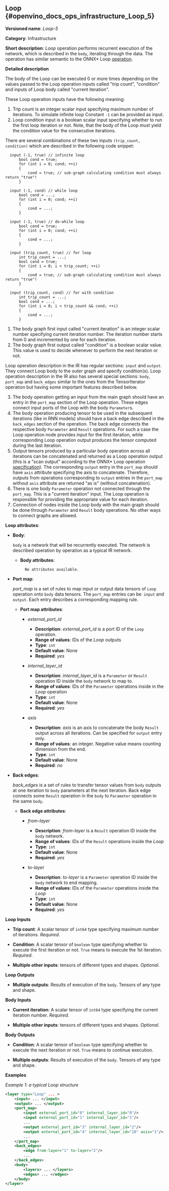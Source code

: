 ## Loop <a name="Loop"></a> {#openvino_docs_ops_infrastructure_Loop_5}

**Versioned name**: *Loop-5*

**Category**: Infrastructure

**Short description**: *Loop* operation performs recurrent execution of the network, which is described in the `body`, iterating through the data. 
The operation has similar semantic to the ONNX* Loop [operation](https://github.com/onnx/onnx/blob/master/docs/Changelog.md#Loop-13).

**Detailed description**

The body of the Loop can be executed 0 or more times depending on the values passed to the Loop operation inputs called "trip count", "condition" and inputs of Loop body called "current iteration".

These Loop operation inputs have the following meaning:
1. Trip count is an integer scalar input specifying maximum number of iterations. To simulate infinite loop Constant `-1` can be provided as input.
2. Loop condition input is a boolean scalar input specifying whether to run the first loop iteration or not. Note, that the body of the Loop must yield the condition value for the consecutive iterations.

There are several combinations of these two inputs `(trip_count, condition)` which are described in the following code snippet:

```
  input (-1, true) // infinite loop
      bool cond = true;
      for (int i = 0; cond; ++i) 
      {
          cond = true; // sub-graph calculating condition must always return "true"!
      }

  input (-1, cond) // while loop
      bool cond = ...;
      for (int i = 0; cond; ++i) 
      {
          cond = ...;
      }

  input (-1, true) // do-while loop
      bool cond = true;
      for (int i = 0; cond; ++i) 
      {
          cond = ...;
      }

  input (trip_count, true) // for loop
      int trip_count = ...;
      bool cond = true;
      for (int i = 0; i < trip_count; ++i) 
      {
          cond = true; // sub-graph calculating condition must always return "true"!
      }

  input (trip_count, cond) // for with condition
      int trip_count = ...;
      bool cond = ...;
      for (int i = 0; i < trip_count && cond; ++i) 
      {
          cond = ...;
      }
```

1. The body graph first input called "current iteration" is an integer scalar number specifying current iteration number. The iteration number starts from 0 and incremented by one for each iteration.
2. The body graph first output called "condition" is a boolean scalar value. This value is used to decide whenever to perform the next iteration or not.

Loop operation description in the IR has regular sections: `input` and `output`. They connect Loop body to the outer graph and specify condition(s).
Loop operation description in the IR also has several special sections: `body`, `port_map` and `back_edges` similar to the ones from the TensorIterator operation but having some important features described below.

3. The body operation getting an input from the main graph should have an entry in the `port_map` section of the Loop operation. These edges connect input ports of the Loop with the body `Parameter`s.
4. The body operation producing tensor to be used in the subsequent iterations (like in RNN models) should have a back edge described in the `back_edges` section of the operation. The back edge connects the respective body `Parameter` and `Result` operations. For such a case the Loop operation node provides input for the first iteration, while corresponding Loop operation output produces the tensor computed during the last iteration.
5. Output tensors produced by a particular body operation across all iterations can be concatenated and returned as a Loop operation output (this is a "scan output" according to the ONNX* Loop operation [specification](https://github.com/onnx/onnx/blob/master/docs/Changelog.md#Loop-13)). The corresponding `output` entry in the `port_map` should have `axis` attribute specifying the axis to concatenate. Therefore, outputs from operations corresponding to `output` entries in the `port_map` without `axis` attribute are returned "as is" (without concatenation).
6. There is one body `Parameter` operation not connected through the `port_map`. This is a "current iteration" input. The Loop operation is responsible for providing the appropriate value for each iteration.
7. Connection of nodes inside the Loop body with the main graph should be done through `Parameter` and `Result` body operations. No other ways to connect graphs are allowed.

**Loop attributes**:

* **Body**:

    `body` is a network that will be recurrently executed. The network is described operation by operation as a typical IR network.

    * **Body attributes**:

            No attributes available.

* **Port map**:

    *port_map* is a set of rules to map input or output data tensors of `Loop` operation onto `body` data tensors. The `port_map` entries can be` input` and `output`. Each entry describes a corresponding mapping rule.

    * **Port map attributes**:

        * *external_port_id*
            * **Description**: *external_port_id* is a port ID of the `Loop` operation.
            * **Range of values**: IDs of the *Loop* outputs
            * **Type**: `int`
            * **Default value**: None
            * **Required**: *yes*

        * *internal_layer_id*

            * **Description**: *internal_layer_id* is a `Parameter` or `Result` operation ID inside the `body` network to map to.
            * **Range of values**: IDs of the `Parameter` operations inside in the *Loop* operation
            * **Type**: `int`
            * **Default value**: None
            * **Required**: *yes*

        * *axis*

            * **Description**: *axis* is an axis to concatenate the body `Result` output across all iterations. Can be specified for `output` entry only.
            * **Range of values**: an integer. Negative value means counting dimension from the end.
            * **Type**: `int`
            * **Default value**: None
            * **Required**: *no*

* **Back edges**:

    *back_edges* is a set of rules to transfer tensor values from `body` outputs at one iteration to `body` parameters at the next iteration. Back edge connects some `Result` operation in the `body` to `Parameter` operation in the same `body`.

    * **Back edge attributes**:

        * *from-layer*

            * **Description**: *from-layer* is a `Result` operation ID inside the `body` network.
            * **Range of values**: IDs of the `Result` operations inside the *Loop*
            * **Type**: `int`
            * **Default value**: None
            * **Required**: *yes*

        * *to-layer*

            * **Description**: *to-layer* is a `Parameter` operation ID inside the `body` network to end mapping.
            * **Range of values**: IDs of the `Parameter` operations inside the *Loop*
            * **Type**: `int`
            * **Default value**: None
            * **Required**: *yes*

**Loop Inputs**

* **Trip count**: A scalar tensor of `int64` type specifying maximum number of iterations. *Required*.

* **Condition**: A scalar tensor of `boolean` type specifying whether to execute the first iteration or not. `True` means to execute the 1st iteration. *Required*.

* **Multiple other inputs**: tensors of different types and shapes. *Optional*.

**Loop Outputs**

* **Multiple outputs**: Results of execution of the `body`. Tensors of any type and shape.


**Body Inputs**

* **Current iteration**: A scalar tensor of `int64` type specifying the current iteration number. *Required*.

* **Multiple other inputs**: tensors of different types and shapes. *Optional*.


**Body Outputs**

* **Condition**: A scalar tensor of `boolean` type specifying whether to execute the next iteration or not. `True` means to continue execution.

* **Multiple outputs**: Results of execution of the `body`. Tensors of any type and shape.


**Examples**

*Example 1: a typical Loop structure*
```xml
<layer type="Loop" ... >
    <input> ... </input>
    <output> ... </output>
    <port_map>
        <input external_port_id="0" internal_layer_id="0"/>
        <input external_port_id="1" internal_layer_id="1"/>
        ...
        <output external_port_id="3" internal_layer_id="2"/>
        <output external_port_id="4" internal_layer_id="10" axis="1"/>
        ...
    </port_map>
    <back_edges>
        <edge from-layer="1" to-layer="2"/>
        ...
    </back_edges>
    <body>
        <layers> ... </layers>
        <edges> ... </edges>
    </body>
</layer>
```
